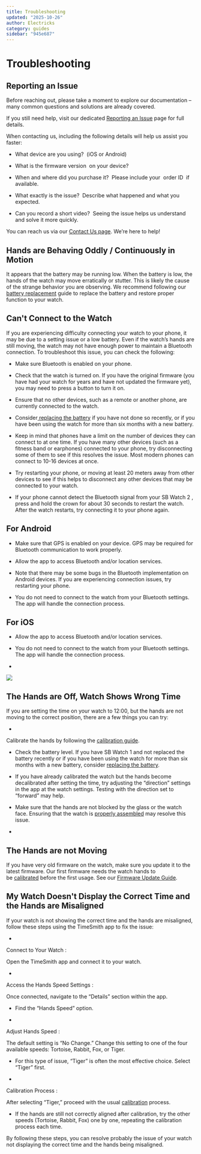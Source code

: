 ```yaml
---
title: Troubleshooting
updated: "2025-10-26"
author: Electricks
category: guides
sidebar: "945e687"
---
```


# Troubleshooting

## Reporting an Issue

Before reaching out, please take a moment to explore our documentation – many common questions and solutions are already covered.

If you still need help, visit our dedicated [Reporting an Issue](https://electricks.info/docs/misc/get-help/) page for full details.

When contacting us, including the following details will help us assist you faster:

- What device are you using?  (iOS or Android)

- What is the firmware version  on your device?

- When and where did you purchase it?  Please include your  order ID  if available.

- What exactly is the issue?  Describe what happened and what you expected.

- Can you record a short video?  Seeing the issue helps us understand and solve it more quickly.

You can reach us via our [Contact Us page](https://electricks.info/contact-us/). We’re here to help!

## Hands are Behaving Oddly / Continuously in Motion

It appears that the battery may be running low. When the battery is low, the hands of the watch may move erratically or stutter. This is likely the cause of the strange behavior you are observing. We recommend following our[ battery replacement](https://electricks.info/docs/sbwatch/battery-replacement/) guide to replace the battery and restore proper function to your watch.

## Can't Connect to the Watch

If you are experiencing difficulty connecting your watch to your phone, it may be due to a setting issue or a low battery. Even if the watch’s hands are still moving, the watch may not have enough power to maintain a Bluetooth connection. To troubleshoot this issue, you can check the following:

- Make sure Bluetooth is enabled on your phone.

- Check that the watch is turned on. If you have the original firmware (you have had your watch for years and have not updated the firmware yet), you may need to press a button to turn it on.

- Ensure that no other devices, such as a remote or another phone, are currently connected to the watch.

- Consider[ replacing the battery](https://electricks.info/docs/sbwatch/battery-replacement/) if you have not done so recently, or if you have been using the watch for more than six months with a new battery.

- Keep in mind that phones have a limit on the number of devices they can connect to at one time. If you have many other devices (such as a fitness band or earphones) connected to your phone, try disconnecting some of them to see if this resolves the issue. Most modern phones can connect to 10-16 devices at once.

- Try restarting your phone, or moving at least 20 meters away from other devices to see if this helps to disconnect any other devices that may be connected to your watch.

- If your phone cannot detect the Bluetooth signal from your SB Watch 2 , press and hold the crown for about 30 seconds to restart the watch. After the watch restarts, try connecting it to your phone again.

## For Android

- Make sure that GPS is enabled on your device. GPS may be required for Bluetooth communication to work properly.

- Allow the app to access Bluetooth and/or location services.

- Note that there may be some bugs in the Bluetooth implementation on Android devices. If you are experiencing connection issues, try restarting your phone.

- You do not need to connect to the watch from your Bluetooth settings. The app will handle the connection process.

## For iOS

- Allow the app to access Bluetooth and/or location services.

- You do not need to connect to the watch from your Bluetooth settings. The app will handle the connection process.

-  

![](https://electricks.info/wp-content/uploads/2024/09/TimeSmith-243x300.jpeg)

## The Hands are Off, Watch Shows Wrong Time

If you are setting the time on your watch to 12:00, but the hands are not moving to the correct position, there are a few things you can try:

-

Calibrate the hands by following the [calibration guide](https://electricks.info/docs/sbwatch/calibration/).

- Check the battery level. If you have SB Watch 1 and not replaced the battery recently or if you have been using the watch for more than six months with a new battery, consider [replacing the battery](https://electricks.info/docs/sbwatch/battery-replacement/).

- If you have already calibrated the watch but the hands become decalibrated after setting the time, try adjusting the “direction” settings in the app at the watch settings. Testing with the direction set to “forward” may help.

- Make sure that the hands are not blocked by the glass or the watch face. Ensuring that the watch is [properly assembled](https://electricks.info/docs/sbwatch/opening-closing-the-back/) may resolve this issue.

-  

## The Hands are not Moving

If you have very old firmware on the watch, make sure you update it to the latest firmware. Our first firmware needs the watch hands to be [calibrated](https://electricks.info/docs/sbwatch/calibration/) before the first usage. See our [Firmware Update Guide](https://timesmith.info/firmware-update).

## My Watch Doesn't Display the Correct Time and the Hands are Misaligned

If your watch is not showing the correct time and the hands are misaligned, follow these steps using the TimeSmith app to fix the issue:

-
Connect to Your Watch :

Open the TimeSmith app and connect it to your watch.

-
Access the Hands Speed Settings :

Once connected, navigate to the “Details” section within the app.

- Find the “Hands Speed” option.

-
Adjust Hands Speed :

The default setting is “No Change.” Change this setting to one of the four available speeds: Tortoise, Rabbit, Fox, or Tiger.

- For this type of issue, “Tiger” is often the most effective choice. Select “Tiger” first.

-
Calibration Process :

After selecting “Tiger,” proceed with the usual [calibration](https://electricks.info/docs/sbwatch/calibration/) process.

- If the hands are still not correctly aligned after calibration, try the other speeds (Tortoise, Rabbit, Fox) one by one, repeating the calibration process each time.

By following these steps, you can resolve probably the issue of your watch not displaying the correct time and the hands being misaligned.